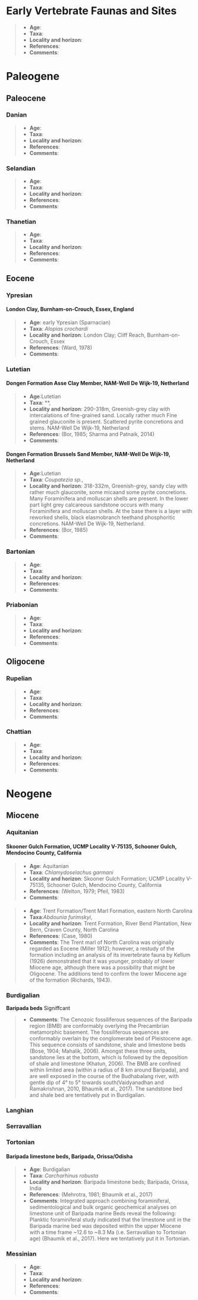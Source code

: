 # Early Vertebrate Faunas and Sites
> - **Age**:
> - **Taxa**:
> - **Locality and horizon**:
> - **References**:
> - **Comments**: 

# Paleogene
## Paleocene
### Danian
> - **Age**:
> - **Taxa**:
> - **Locality and horizon**:
> - **References**:
> - **Comments**:

### Selandian
> - **Age**:
> - **Taxa**:
> - **Locality and horizon**:
> - **References**:
> - **Comments**:
### Thanetian

> - **Age**:
> - **Taxa**:
> - **Locality and horizon**:
> - **References**:
> - **Comments**:

## Eocene
### Ypresian
#### London Clay, Burnham-on-Crouch, Essex, England
> - **Age**: early Ypresian (Sparnacian)
> - **Taxa**: *Alopias crochardi*
> - **Locality and horizon**: London Clay; Cliff Reach, Burnham-on-Crouch, Essex
> - **References**: (Ward, 1978)
> - **Comments**: 
### Lutetian
#### Dongen Formation Asse Clay Member, NAM-Well De Wijk-19, Netherland
> - **Age**:Lutetian
> - **Taxa**: **,
> - **Locality and horizon**: 290-318m, Greenish-grey clay with intercalations of fine-grained sand. Locally rather much Fine
grained glauconite is present. Scattered pyrite concretions and stems. NAM-Well De Wijk-19, Netherland
> - **References**: (Bor, 1985; Sharma and Patnaik, 2014)
> - **Comments**:
#### Dongen Formation Brussels Sand Member, NAM-Well De Wijk-19, Netherland
> - **Age**:Lutetian
> - **Taxa**: *Coupatezia sp.*,
> - **Locality and horizon**:  318-332m, Greenish-grey, sandy clay with rather much glauconite, some micaand some pyrite concretions. Many Foraminifera and molluscan shells are present. In the lower part light grey calcareous sandstone occurs with many Foraminifera and molluscan shells. At the base there is a layer with reworked shells, black elasmobranch teethand phosphoritic concretions. NAM-Well De Wijk-19, Netherland.
> - **References**: (Bor, 1985)
> - **Comments**: 
### Bartonian
> - **Age**:
> - **Taxa**: 
> - **Locality and horizon**:
> - **References**:
> - **Comments**: 
### Priabonian
> - **Age**:
> - **Taxa**:
> - **Locality and horizon**:
> - **References**:
> - **Comments**: 

## Oligocene
### Rupelian
> - **Age**:
> - **Taxa**:
> - **Locality and horizon**:
> - **References**:
> - **Comments**:

### Chattian
> - **Age**:
> - **Taxa**:
> - **Locality and horizon**:
> - **References**:
> - **Comments**: 

# Neogene
## Miocene
### Aquitanian
####  Skooner Gulch Formation, UCMP Locality V-75135, Schooner Gulch, Mendocino County, California
> - **Age**: Aquitanian
> - **Taxa**: *Chlamydoselachus garmani*
> - **Locality and horizon**: Skooner Gulch Formation; UCMP Locality V-75135, Schooner Gulch, Mendocino County, California
> - **References**: (Welton, 1979; Pfeil, 1983)
> - **Comments**:
####  
> - **Age**: Trent Formation/Trent Marl Formation, eastern North Carolina
> - **Taxa**:*Abdounia furimskyi*, 
> - **Locality and horizon**: Trent Formation, River Bend Plantation, New Bern, Craven County, North Carolina
> - **References**: (Case, 1980)
> - **Comments**: The Trent marl of North Carolina was originally regarded as Eocene (Miller 1912); however, a restudy of the formation including an analysis of its invertebrate 
fauna by Kellum (1926) demonstrated that it was younger, probably of lower Miocene age, although there was a possibility that might be Oligocene. The additions tend to confirm the lower Miocene age of the formation (Richards, 1943). 

### Burdigalian
**Baripada beds**
Signiffcant
> - **Comments**: The Cenozoic fossiliferous sequences of the Baripada region (BMB) are conformably overlying the Precambrian metamorphic basement. The fossiliferous sequences are conformably overlain by the conglomerate bed of Pleistocene age. This sequence consists of sandstone, shale and limestone beds (Bose, 1904; Mahalik, 2006). Amongst these three units, sandstone lies at the bottom, which is followed by the deposition of shale and limestone (Khatun, 2006). The BMB are confined within limited area (within a radius of 8 km around Baripada), and are well exposed in the course of the Budhabalang river, with gentle dip of 4° to 5° towards south(Vaidyanadhan and Ramakrishnan, 2010, Bhaumik et al., 2017). The sandstone bed and shale bed are tentatively put in Burdigalian. 
### Langhian
### Serravallian
### Tortonian
####  Baripada limestone beds, Baripada, Orissa/Odisha
> - **Age**: Burdigalian
> - **Taxa**: *Carcharhinus robusta*
> - **Locality and horizon**: Baripada limestone beds; Baripada, Orissa, India
> - **References**: (Mehrotra, 1981; Bhaumik et al., 2017)
> - **Comments**: Integrated approach combining foraminiferal, sedimentological and bulk organic geochemical analyses on limestone unit of Baripada marine Beds reveal the following: Planktic foraminiferal study indicated that the limestone unit in the Baripada marine bed was deposited within the upper Miocene with a time frame ~12.6 to ~8.3 Ma (i.e. Serravallian to Tortonian age) (Bhaumik et al., 2017). Here we tentatively put it in Tortonian.

### Messinian
> - **Age**:
> - **Taxa**:
> - **Locality and horizon**:
> - **References**:
> - **Comments**: 














